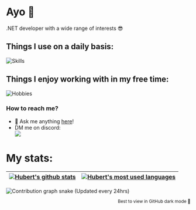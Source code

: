 # Ayo 👋
.NET developer with a wide range of interests 😎

## Things I use on a daily basis:
![Skills](https://skillicons.dev/icons?i=dotnet,cs,azure,js,docker,bash,git&theme=dark)
## Things I enjoy working with in my free time:
![Hobbies](https://skillicons.dev/icons?i=vue,nodejs,bots,github,githubactions,linux&theme=dark)  

### How to reach me?

- 💬 Ask me anything [here](https://github.com/Kiruyuto/Kiruyuto/issues 'My GitHub issues')!
- DM me on discord:  
<a href=https://discord.com/users/538428975261941771><img src="https://lanyard.cnrad.dev/api/538428975261941771?animated=true&showDisplayName=true"/></a>

# My stats:

<!-- Cards color to match discord card: 1a1c1f -->
| <a href="https://github.com/Kiruyuto"><img align="center" src="https://github-readme-stats-kiruyuto.vercel.app/api?username=Kiruyuto&count_private=true&show_icons=true&hide_border=true&title_color=fff&icon_color=79ff97&text_color=9f9f9f&bg_color=1a1c1f" alt="Hubert's github stats"/></a> | <a href="https://github.com/Kiruyuto"><img align="center" src="https://github-readme-stats-kiruyuto.vercel.app/api/top-langs/?username=Kiruyuto&layout=compact&hide_border=true&title_color=fff&text_color=9f9f9f&bg_color=1a1c1f" alt="Hubert's most used languages"/></a> |
| ----------------------------------------------------------------------------------------------------------------------------------------------------------------------------------------------------------------------------------------------------------------------------------------------- | --------------------------------------------------------------------------------------------------------------------------------------------------------------------------------------------------------------------------------------------------------------------------- |

<picture>
  <source media="(prefers-color-scheme: dark)" srcset="https://raw.githubusercontent.com/Kiruyuto/Kiruyuto/snake/contribution-snake-dark.svg">
  <source media="(prefers-color-scheme: light)" srcset="https://raw.githubusercontent.com/Kiruyuto/Kiruyuto/snake/contribution-snake.svg">
  <img alt="Contribution graph snake (Updated every 24hrs)">
</picture>

<p align="right" style="font-size:85%">Best to view in GitHub dark mode 🌙</p>
